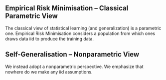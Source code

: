 ## Empirical Risk Minimisation – Classical Parametric View

The classical view of statistical learning (and generalization) is a parametric one. Empirical Risk Minimisation considers a population from which ones draws data iid to produce the training data.

## Self-Generalisation – Nonparametric View

We instead adopt a nonparametric perspective. We emphasize that nowhere do we make any iid assumptions.